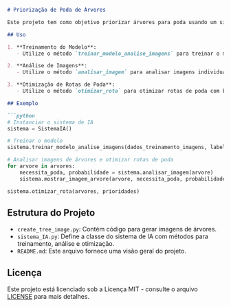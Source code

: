 ```markdown
# Priorização de Poda de Árvores

Este projeto tem como objetivo priorizar árvores para poda usando um sistema de IA. Ele inclui código para gerar imagens de árvores, treinar um modelo para analisar essas imagens e otimizar rotas de poda com base em prioridades.

## Uso

1. **Treinamento do Modelo**:
   - Utilize o método `treinar_modelo_analise_imagens` para treinar o modelo de análise de imagens com imagens de árvores rotuladas.

2. **Análise de Imagens**:
   - Utilize o método `analisar_imagem` para analisar imagens individuais de árvores e determinar se a poda é necessária.

3. **Otimização de Rotas de Poda**:
   - Utilize o método `otimizar_rota` para otimizar rotas de poda com base nas prioridades das árvores.

## Exemplo

```python
# Instanciar o sistema de IA
sistema = SistemaIA()

# Treinar o modelo
sistema.treinar_modelo_analise_imagens(dados_treinamento_imagens, labels)

# Analisar imagens de árvores e otimizar rotas de poda
for arvore in arvores:
    necessita_poda, probabilidade = sistema.analisar_imagem(arvore)
    sistema.mostrar_imagem_arvore(arvore, necessita_poda, probabilidade)

sistema.otimizar_rota(arvores, prioridades)
```

## Estrutura do Projeto

- `create_tree_image.py`: Contém código para gerar imagens de árvores.
- `sistema_IA.py`: Define a classe do sistema de IA com métodos para treinamento, análise e otimização.
- `README.md`: Este arquivo fornece uma visão geral do projeto.

## Licença

Este projeto está licenciado sob a Licença MIT - consulte o arquivo [LICENSE](LICENSE) para mais detalhes.
```

